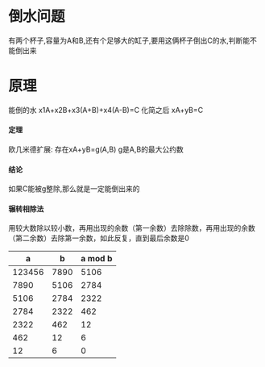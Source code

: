 # 倒水问题
有两个杯子,容量为A和B,还有个足够大的缸子,要用这俩杯子倒出C的水,判断能不能倒出来

# 原理
能倒的水 x1A+x2B+x3(A+B)+x4(A-B)=C
化简之后 xA+yB=C
#### 定理
欧几米德扩展:
存在xA+yB=g(A,B) g是A,B的最大公约数


#### 结论
如果C能被g整除,那么就是一定能倒出来的

#### 辗转相除法
用较大数除以较小数，再用出现的余数（第一余数）去除除数，再用出现的余数（第二余数）去除第一余数，如此反复，直到最后余数是0

a | b |a mod b
-|-|-
123456 | 7890 | 5106
7890 | 5106 | 2784
5106 | 2784 | 2322
2784 | 2322 | 462
2322 | 462 | 12
462 | 12 | 6
12 | 6 | 0

